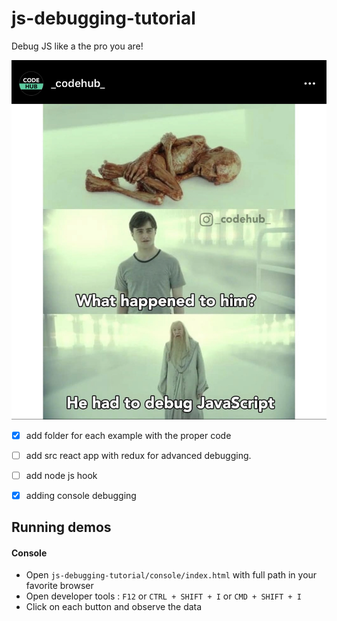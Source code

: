 # js-debugging-tutorial
Debug JS like a the pro you are!

![](debugjs.jpg)

- [x] add folder for each example with the proper code

- [ ] add src react app with redux for advanced debugging.

 - [ ] add node js hook
 - [x] adding console debugging 

 ## Running demos

 #### Console

 * Open `js-debugging-tutorial/console/index.html` with full path in your favorite browser
 * Open developer tools : `F12` or `CTRL + SHIFT + I` or `CMD + SHIFT + I`
 * Click on each button and observe the data
